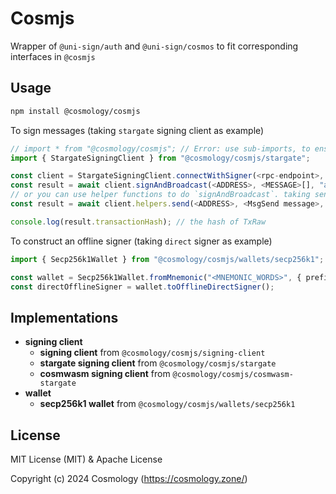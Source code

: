 # Cosmjs

Wrapper of `@uni-sign/auth` and `@uni-sign/cosmos` to fit corresponding interfaces in `@cosmjs` 

## Usage

```sh
npm install @cosmology/cosmjs
```

To sign messages (taking `stargate` signing client as example)

```ts
// import * from "@cosmology/cosmjs"; // Error: use sub-imports, to ensure small app size
import { StargateSigningClient } from "@cosmology/cosmjs/stargate";

const client = StargateSigningClient.connectWithSigner(<rpc-endpoint>, <offline signer>);
const result = await client.signAndBroadcast(<ADDRESS>, <MESSAGE>[], "auto");
// or you can use helper functions to do `signAndBroadcast`. taking send tokens as example
const result = await client.helpers.send(<ADDRESS>, <MsgSend message>, "auto", "");

console.log(result.transactionHash); // the hash of TxRaw
```

To construct an offline signer (taking `direct` signer as example)

```ts
import { Secp256k1Wallet } from "@cosmology/cosmjs/wallets/secp256k1";

const wallet = Secp256k1Wallet.fromMnemonic("<MNEMONIC_WORDS>", { prefix: "<prefix>" });
const directOfflineSigner = wallet.toOfflineDirectSigner();
```

## Implementations

- **signing client**
  - **signing client** from `@cosmology/cosmjs/signing-client`
  - **stargate signing client** from `@cosmology/cosmjs/stargate`
  - **cosmwasm signing client** from `@cosmology/cosmjs/cosmwasm-stargate`
- **wallet**
  - **secp256k1 wallet** from `@cosmology/cosmjs/wallets/secp256k1`

## License

MIT License (MIT) & Apache License

Copyright (c) 2024 Cosmology (https://cosmology.zone/)